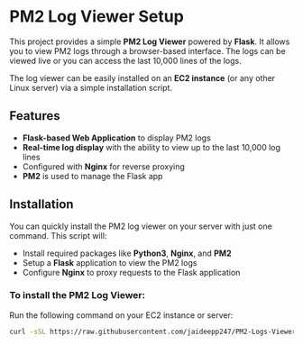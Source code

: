 # PM2 Log Viewer Setup

This project provides a simple **PM2 Log Viewer** powered by **Flask**. It allows you to view PM2 logs through a browser-based interface. The logs can be viewed live or you can access the last 10,000 lines of the logs. 

The log viewer can be easily installed on an **EC2 instance** (or any other Linux server) via a simple installation script.

## Features
- **Flask-based Web Application** to display PM2 logs
- **Real-time log display** with the ability to view up to the last 10,000 log lines
- Configured with **Nginx** for reverse proxying
- **PM2** is used to manage the Flask app

## Installation

You can quickly install the PM2 log viewer on your server with just one command. This script will:

- Install required packages like **Python3**, **Nginx**, and **PM2**
- Setup a **Flask** application to view the PM2 logs
- Configure **Nginx** to proxy requests to the Flask application

### To install the PM2 Log Viewer:

Run the following command on your EC2 instance or server:

```bash
curl -sSL https://raw.githubusercontent.com/jaideepp247/PM2-Logs-Viewer-Setup/main/install-log-viewer.sh | bash
